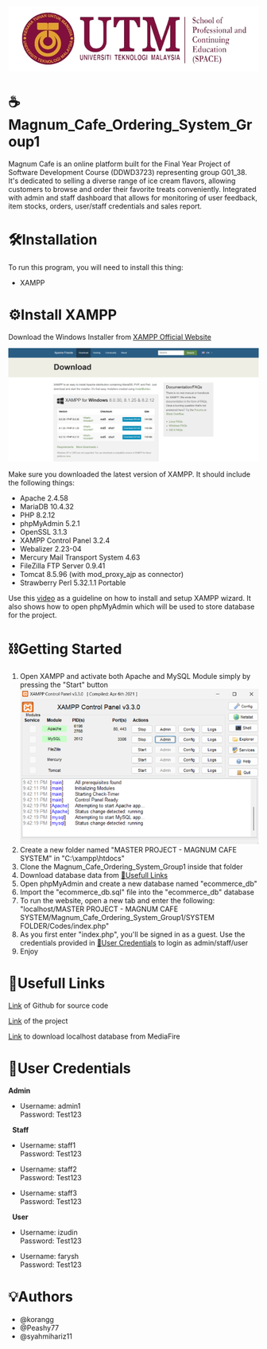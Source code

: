 ![UTM SPACE LOGO](SYSTEM%20FOLDER/Codes/assets/img/readme_pic/utm_space_logo.png)
# **☕Magnum_Cafe_Ordering_System_Group1**

Magnum Cafe is an online platform built for the Final Year Project of Software Development Course (DDWD3723) representing group G01_38. It's dedicated to selling a diverse range of ice cream flavors, allowing customers to browse and order their favorite treats conveniently. Integrated with admin and staff dashboard that allows for monitoring of user feedback, item stocks, orders, user/staff credentials and sales report.

# 🛠️Installation

To run this program, you will need to install this thing:

+ XAMPP

# ⚙️Install XAMPP

Download the Windows Installer from [XAMPP Official Website](https://www.apachefriends.org/download.html)

![XAMPP PAGE](SYSTEM%20FOLDER/Codes/assets/img/readme_pic/xampp_page.png)

Make sure you downloaded the latest version of XAMPP. It should include the following things:

+ Apache 2.4.58
+ MariaDB 10.4.32
+ PHP 8.2.12
+ phpMyAdmin 5.2.1
+ OpenSSL 3.1.3
+ XAMPP Control Panel 3.2.4
+ Webalizer 2.23-04
+ Mercury Mail Transport System 4.63
+ FileZilla FTP Server 0.9.41
+ Tomcat 8.5.96 (with mod_proxy_ajp as connector)
+ Strawberry Perl 5.32.1.1 Portable

Use this [video](https://www.youtube.com/watch?v=yHkxKyNL2gE) as a guideline on how to install and setup XAMPP wizard. It also shows how to open phpMyAdmin which will be used to store database for the project.

# ⛓️Getting Started
1. Open XAMPP and activate both Apache and MySQL Module simply by pressing the "Start" button ![XAMPP Activate Page](SYSTEM%20FOLDER/Codes/assets/img/readme_pic/xampp_activate.png)
2. Create a new folder named "MASTER PROJECT - MAGNUM CAFE SYSTEM" in "C:\xampp\htdocs"
3. Clone the Magnum_Cafe_Ordering_System_Group1 inside that folder
4. Download database data from [🔗Usefull Links](#usefull-links)
5. Open phpMyAdmin and create a new database named "ecommerce_db"
6. Import the "ecommerce_db.sql" file into the "ecommerce_db" database
7. To run the website, open a new tab and enter the following: "localhost/MASTER PROJECT - MAGNUM CAFE SYSTEM/Magnum_Cafe_Ordering_System_Group1/SYSTEM FOLDER/Codes/index.php"
8. As you first enter "index.php", you'll be signed in as a guest. Use the credentials provided in [🔑User Credentials](#user-credentials) to login as admin/staff/user
9. Enjoy


# 🔗Usefull Links

[Link](https://github.com/korangg/Magnum_Cafe_Ordering_System_Group1) of Github for source code

[Link](https://magnumcafe.shop/) of the project

[Link](https://www.mediafire.com/file/h2acvrxv8d38gah/ecommerce_db.sql/file) to download localhost database from MediaFire

# 🔑User Credentials

**Admin**

- Username: admin1  
  Password: Test123

&nbsp;
**Staff**

- Username: staff1  
  Password: Test123

- Username: staff2  
  Password: Test123

- Username: staff3  
  Password: Test123

&nbsp;
**User**

- Username: izudin  
  Password: Test123

- Username: farysh  
  Password: Test123

# 💡Authors

+ @korangg
+ @Peashy77
+ @syahmihariz11

